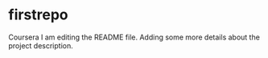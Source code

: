# firstrepo
Coursera
I am editing the README file. Adding some more details about the project
description.
